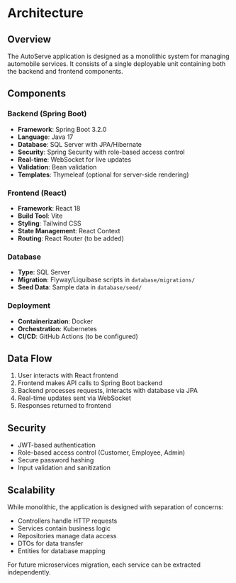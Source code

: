 # Architecture

## Overview

The AutoServe application is designed as a monolithic system for managing automobile services. It consists of a single deployable unit containing both the backend and frontend components.

## Components

### Backend (Spring Boot)
- **Framework**: Spring Boot 3.2.0
- **Language**: Java 17
- **Database**: SQL Server with JPA/Hibernate
- **Security**: Spring Security with role-based access control
- **Real-time**: WebSocket for live updates
- **Validation**: Bean validation
- **Templates**: Thymeleaf (optional for server-side rendering)

### Frontend (React)
- **Framework**: React 18
- **Build Tool**: Vite
- **Styling**: Tailwind CSS
- **State Management**: React Context
- **Routing**: React Router (to be added)

### Database
- **Type**: SQL Server
- **Migration**: Flyway/Liquibase scripts in `database/migrations/`
- **Seed Data**: Sample data in `database/seed/`

### Deployment
- **Containerization**: Docker
- **Orchestration**: Kubernetes
- **CI/CD**: GitHub Actions (to be configured)

## Data Flow

1. User interacts with React frontend
2. Frontend makes API calls to Spring Boot backend
3. Backend processes requests, interacts with database via JPA
4. Real-time updates sent via WebSocket
5. Responses returned to frontend

## Security

- JWT-based authentication
- Role-based access control (Customer, Employee, Admin)
- Secure password hashing
- Input validation and sanitization

## Scalability

While monolithic, the application is designed with separation of concerns:
- Controllers handle HTTP requests
- Services contain business logic
- Repositories manage data access
- DTOs for data transfer
- Entities for database mapping

For future microservices migration, each service can be extracted independently.
